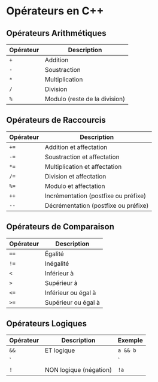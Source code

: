 # Opérateurs en C++

## Opérateurs Arithmétiques

| Opérateur | Description                   |
|-----------|-------------------------------|
| `+`       | Addition                      |
| `-`       | Soustraction                  |
| `*`       | Multiplication                |
| `/`       | Division                      |
| `%`       | Modulo (reste de la division) |

## Opérateurs de Raccourcis

| Opérateur | Description                   |
|-----------|-------------------------------|
| `+=`      | Addition et affectation       |
| `-=`      | Soustraction et affectation   |
| `*=`      | Multiplication et affectation |
| `/=`      | Division et affectation       |
| `%=`      | Modulo et affectation         |
| `++`      | Incrémentation (postfixe ou préfixe) |
| `--`      | Décrémentation (postfixe ou préfixe) |

## Opérateurs de Comparaison

| Opérateur | Description                   |
|-----------|-------------------------------|
| `==`      | Égalité                       |
| `!=`      | Inégalité                     |
| `<`       | Inférieur à                   |
| `>`       | Supérieur à                   |
| `<=`      | Inférieur ou égal à           |
| `>=`      | Supérieur ou égal à           |

## Opérateurs Logiques

| Opérateur | Description                   | Exemple   |
|-----------|-------------------------------|-----------|
| `&&`      | ET logique                    | `a && b`  |
| `||`      | OU logique                    | `a || b`  |
| `!`       | NON logique (négation)        | `!a`      |
```